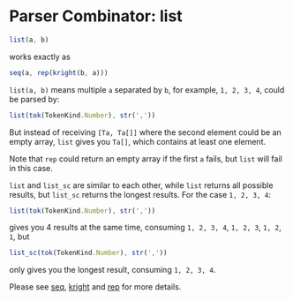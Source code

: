 # Parser Combinator: list

```typescript
list(a, b)
```

works exactly as

```typescript
seq(a, rep(kright(b, a)))
```

`list(a, b)` means multiple `a` separated by `b`, for example, `1, 2, 3, 4`, could be parsed by:

```typescript
list(tok(TokenKind.Number), str(','))
```

But instead of receiving `[Ta, Ta[]]` where the second element could be an empty array,
`list` gives you `Ta[]`, which contains at least one element.

Note that `rep` could return an empty array if the first `a` fails, but `list` will fail in this case.

`list` and `list_sc` are similar to each other, while `list` returns all possible results, but `list_sc` returns the longest results. For the case `1, 2, 3, 4`:

```typescript
list(tok(TokenKind.Number), str(','))
```

gives you 4 results at the same time, consuming `1, 2, 3, 4`, `1, 2, 3`, `1, 2`, `1`, but

```typescript
list_sc(tok(TokenKind.Number), str(','))
```

only gives you the longest result, consuming `1, 2, 3, 4`.

Please see [seq](./seq.md), [kright](./kright.md) and [rep](./rep.md) for more details.
